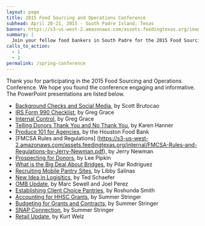 ```yaml
---
layout: page
title: 2015 Food Sourcing and Operations Conference
subhead: April 20-21, 2015 - South Padre Island, Texas
banner: https://s3-us-west-2.amazonaws.com/assets.feedingtexas.org/images/banners/banner-02.jpg
summary: |
  Join your fellow food bankers in South Padre for the 2015 Food Sourcing and Operations Conference. 
calls_to_action:
  - 1
  - 2
permalink: /spring-conference
---
```

Thank you for participating in the 2015 Food Sourcing and Operations Conference. We hope you found the conference engaging and informative. The PowerPoint presentations are listed below.

* [Background Checks and Social Media](https://s3-us-west-2.amazonaws.com/assets.feedingtexas.org/internal/Background-Checks-and-Social-Media-by-Scott-Brutocao.pdf), by Scott Brutocao
* [IRS Form 990 Checklist](https://s3-us-west-2.amazonaws.com/assets.feedingtexas.org/internal/IRS-Form-990-Checklist-by-Greg-Grace.pdf), by Greg Grace
* [Internal Control](https://s3-us-west-2.amazonaws.com/assets.feedingtexas.org/internal/Internal-Control-by-Greg-Grace.pdf), by Greg Grace
* [Telling Donors Thank You and No Thank You](https://s3-us-west-2.amazonaws.com/assets.feedingtexas.org/internal/Telling-Donors-Thank-you-and-No-Thank-You-by-Karen-Hanner.pdf), by Karen Hanner
* [Produce 101 for Agencies](https://s3-us-west-2.amazonaws.com/assets.feedingtexas.org/internal/Produce-101-for-Agencies.pdf), by the Houston Food Bank
* [FMCSA Rules and Regulations] (https://s3-us-west-2.amazonaws.com/assets.feedingtexas.org/internal/FMCSA-Rules-and-Regulations-by-Jerry-Newman.pdf), by Jerry Newman
* [Prospecting for Donors](https://s3-us-west-2.amazonaws.com/assets.feedingtexas.org/internal/Prospecting-for-Donors-by-Lee-Pipkin.pdf), by Lee Pipkin
* [What is the Big Deal About Bridges](https://s3-us-west-2.amazonaws.com/assets.feedingtexas.org/internal/What-is-the-Big-Deal-About-the-Bridges-by-Pilar-Rodriguez.pdf), by Pilar Rodriguez
* [Recruiting Mobile Pantry Sites](https://s3-us-west-2.amazonaws.com/assets.feedingtexas.org/internal/Recruiting-Mobile-Pantry-Sites-by-Libby-Salinas.pdf), by Libby Salinas
* [New Idea in Logisitics](https://s3-us-west-2.amazonaws.com/assets.feedingtexas.org/internal/New-Idea-in-Logistics-with-Ted-Schaefer.pdf), by Ted Schaefer
* [OMB Update](https://s3-us-west-2.amazonaws.com/assets.feedingtexas.org/internal/OMB-Update-by-Marc-Sewell-and-Joel-Perez.pdf), by Marc Sewell and Joel Perez
* [Establishing Client Choice Pantries](https://s3-us-west-2.amazonaws.com/assets.feedingtexas.org/internal/Establishing-Client-Choice-Pantries-by-Roshunda-Smith.pdf), by Roshunda Smith
* [Accounting for HHSC Grants](https://s3-us-west-2.amazonaws.com/assets.feedingtexas.org/internal/Accounting-for-HHSC-Grants-by-Summer-Stringer.pdf), by Summer Stringer
* [Budgeting for Grants and Contracts](https://s3-us-west-2.amazonaws.com/assets.feedingtexas.org/internal/Budgeting-for-Grants-and-Contracts-by-Summer-Stringer.pdf), by Summer Stringer
* [SNAP Connection](https://s3-us-west-2.amazonaws.com/assets.feedingtexas.org/internal/SNAP-Connection-by-Summer-Stringer.pdf), by Summer Stringer
* [Retail Update](https://s3-us-west-2.amazonaws.com/assets.feedingtexas.org/internal/Retail-Update-by-Kurt-Welz.pdf), by Kurt Welz


